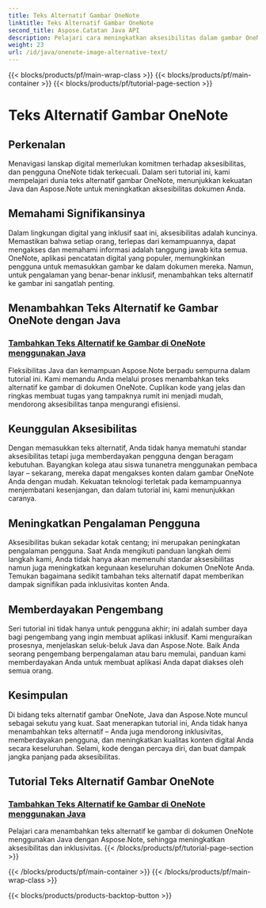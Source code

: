 ```yaml
---
title: Teks Alternatif Gambar OneNote
linktitle: Teks Alternatif Gambar OneNote
second_title: Aspose.Catatan Java API
description: Pelajari cara meningkatkan aksesibilitas dalam gambar OneNote menggunakan Java dengan Aspose.Note. Tambahkan teks alternatif dengan mudah untuk meningkatkan inklusivitas dan meningkatkan pengalaman pengguna.
weight: 23
url: /id/java/onenote-image-alternative-text/
---
```


{{< blocks/products/pf/main-wrap-class >}}
{{< blocks/products/pf/main-container >}}
{{< blocks/products/pf/tutorial-page-section >}}

# Teks Alternatif Gambar OneNote

## Perkenalan

Menavigasi lanskap digital memerlukan komitmen terhadap aksesibilitas, dan pengguna OneNote tidak terkecuali. Dalam seri tutorial ini, kami mempelajari dunia teks alternatif gambar OneNote, menunjukkan kekuatan Java dan Aspose.Note untuk meningkatkan aksesibilitas dokumen Anda.

## Memahami Signifikansinya
Dalam lingkungan digital yang inklusif saat ini, aksesibilitas adalah kuncinya. Memastikan bahwa setiap orang, terlepas dari kemampuannya, dapat mengakses dan memahami informasi adalah tanggung jawab kita semua. OneNote, aplikasi pencatatan digital yang populer, memungkinkan pengguna untuk memasukkan gambar ke dalam dokumen mereka. Namun, untuk pengalaman yang benar-benar inklusif, menambahkan teks alternatif ke gambar ini sangatlah penting.

## Menambahkan Teks Alternatif ke Gambar OneNote dengan Java
### [Tambahkan Teks Alternatif ke Gambar di OneNote menggunakan Java](./add-alternative-text-to-image/)
Fleksibilitas Java dan kemampuan Aspose.Note berpadu sempurna dalam tutorial ini. Kami memandu Anda melalui proses menambahkan teks alternatif ke gambar di dokumen OneNote. Cuplikan kode yang jelas dan ringkas membuat tugas yang tampaknya rumit ini menjadi mudah, mendorong aksesibilitas tanpa mengurangi efisiensi.

## Keunggulan Aksesibilitas
Dengan memasukkan teks alternatif, Anda tidak hanya mematuhi standar aksesibilitas tetapi juga memberdayakan pengguna dengan beragam kebutuhan. Bayangkan kolega atau siswa tunanetra menggunakan pembaca layar – sekarang, mereka dapat mengakses konten dalam gambar OneNote Anda dengan mudah. Kekuatan teknologi terletak pada kemampuannya menjembatani kesenjangan, dan dalam tutorial ini, kami menunjukkan caranya.

## Meningkatkan Pengalaman Pengguna
Aksesibilitas bukan sekadar kotak centang; ini merupakan peningkatan pengalaman pengguna. Saat Anda mengikuti panduan langkah demi langkah kami, Anda tidak hanya akan memenuhi standar aksesibilitas namun juga meningkatkan kegunaan keseluruhan dokumen OneNote Anda. Temukan bagaimana sedikit tambahan teks alternatif dapat memberikan dampak signifikan pada inklusivitas konten Anda.

## Memberdayakan Pengembang
Seri tutorial ini tidak hanya untuk pengguna akhir; ini adalah sumber daya bagi pengembang yang ingin membuat aplikasi inklusif. Kami menguraikan prosesnya, menjelaskan seluk-beluk Java dan Aspose.Note. Baik Anda seorang pengembang berpengalaman atau baru memulai, panduan kami memberdayakan Anda untuk membuat aplikasi Anda dapat diakses oleh semua orang.

## Kesimpulan
Di bidang teks alternatif gambar OneNote, Java dan Aspose.Note muncul sebagai sekutu yang kuat. Saat menerapkan tutorial ini, Anda tidak hanya menambahkan teks alternatif – Anda juga mendorong inklusivitas, memberdayakan pengguna, dan meningkatkan kualitas konten digital Anda secara keseluruhan. Selami, kode dengan percaya diri, dan buat dampak jangka panjang pada aksesibilitas.
## Tutorial Teks Alternatif Gambar OneNote
### [Tambahkan Teks Alternatif ke Gambar di OneNote menggunakan Java](./add-alternative-text-to-image/)
Pelajari cara menambahkan teks alternatif ke gambar di dokumen OneNote menggunakan Java dengan Aspose.Note, sehingga meningkatkan aksesibilitas dan inklusivitas.
{{< /blocks/products/pf/tutorial-page-section >}}

{{< /blocks/products/pf/main-container >}}
{{< /blocks/products/pf/main-wrap-class >}}

{{< blocks/products/products-backtop-button >}}
